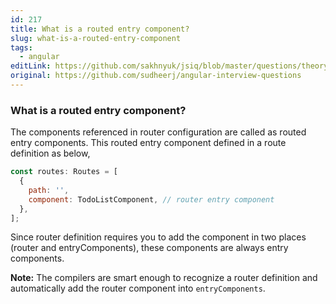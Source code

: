 ```yaml
---
id: 217
title: What is a routed entry component?
slug: what-is-a-routed-entry-component
tags:
  - angular
editLink: https://github.com/sakhnyuk/jsiq/blob/master/questions/theory/angular/217.md
original: https://github.com/sudheerj/angular-interview-questions
---
```


### What is a routed entry component?

The components referenced in router configuration are called as routed entry components. This routed entry component defined in a route definition as below,

```js
const routes: Routes = [
  {
    path: '',
    component: TodoListComponent, // router entry component
  },
];
```

Since router definition requires you to add the component in two places (router and entryComponents), these components are always entry components.

**Note:** The compilers are smart enough to recognize a router definition and automatically add the router component into `entryComponents`.